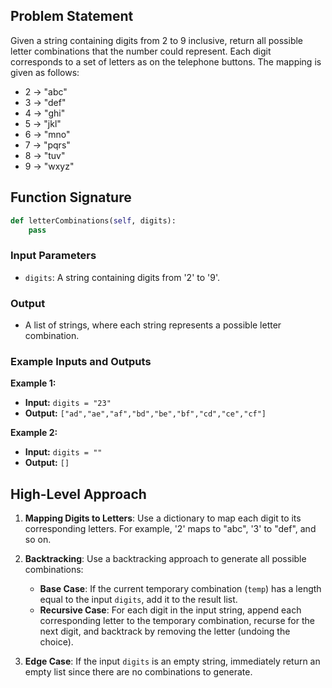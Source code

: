 ## Problem Statement

Given a string containing digits from 2 to 9 inclusive, return all possible letter combinations that the number could represent. Each digit corresponds to a set of letters as on the telephone buttons. The mapping is given as follows:

- 2 -> "abc"
- 3 -> "def"
- 4 -> "ghi"
- 5 -> "jkl"
- 6 -> "mno"
- 7 -> "pqrs"
- 8 -> "tuv"
- 9 -> "wxyz"

## Function Signature

```python
def letterCombinations(self, digits):
    pass
```

### Input Parameters

- `digits`: A string containing digits from '2' to '9'.

### Output

- A list of strings, where each string represents a possible letter combination.

### Example Inputs and Outputs

**Example 1:**

- **Input:** `digits = "23"`
- **Output:** `["ad","ae","af","bd","be","bf","cd","ce","cf"]`

**Example 2:**

- **Input:** `digits = ""`
- **Output:** `[]`

## High-Level Approach

1. **Mapping Digits to Letters**: Use a dictionary to map each digit to its corresponding letters. For example, '2' maps to "abc", '3' to "def", and so on.

2. **Backtracking**: Use a backtracking approach to generate all possible combinations:
   - **Base Case**: If the current temporary combination (`temp`) has a length equal to the input `digits`, add it to the result list.
   - **Recursive Case**: For each digit in the input string, append each corresponding letter to the temporary combination, recurse for the next digit, and backtrack by removing the letter (undoing the choice).

3. **Edge Case**: If the input `digits` is an empty string, immediately return an empty list since there are no combinations to generate.

